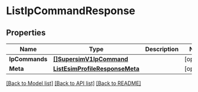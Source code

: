 # ListIpCommandResponse

## Properties

Name | Type | Description | Notes
------------ | ------------- | ------------- | -------------
**IpCommands** | [**[]SupersimV1IpCommand**](SupersimV1IpCommand.md) |  |[optional] 
**Meta** | [**ListEsimProfileResponseMeta**](ListEsimProfileResponseMeta.md) |  |[optional] 

[[Back to Model list]](../README.md#documentation-for-models) [[Back to API list]](../README.md#documentation-for-api-endpoints) [[Back to README]](../README.md)


